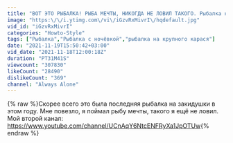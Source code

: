 ```yaml
---
title: "ВОТ ЭТО РЫБАЛКА! РЫБА МЕЧТЫ, НИКОГДА НЕ ЛОВИЛ ТАКОГО. Рыбалка на закидушки и червя."
image: "https:\/\/i.ytimg.com\/vi\/iGzvRxMivrI\/hqdefault.jpg"
vid_id: "iGzvRxMivrI"
categories: "Howto-Style"
tags: ["Рыбалка","Рыбалка с ночёвкой","рыбалка на крупного карася"]
date: "2021-11-19T15:50:42+03:00"
vid_date: "2021-11-18T12:00:18Z"
duration: "PT31M41S"
viewcount: "307830"
likeCount: "28490"
dislikeCount: "369"
channel: "Always Alone"
---
```

{% raw %}Скорее всего это была последняя рыбалка на закидушки в этом году. Мне повезло, я поймал рыбу мечты, такого я ещё не ловил.<br />Мой второй канал: <a rel="nofollow" target="blank" href="https://www.youtube.com/channel/UCnAqY6NtcENFRyXa1JpOTUw">https://www.youtube.com/channel/UCnAqY6NtcENFRyXa1JpOTUw</a>{% endraw %}
